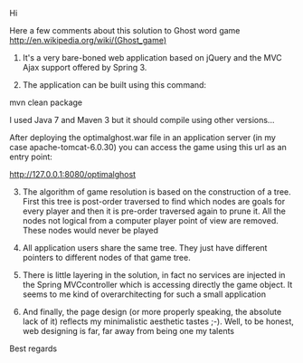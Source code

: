 Hi 

Here a few comments about this solution to Ghost word game http://en.wikipedia.org/wiki/(Ghost_game)

1) It's a very bare-boned web application based on jQuery and the MVC Ajax support offered by Spring 3. 

2) The application can be built using this command:

mvn clean package

I used Java 7 and Maven 3 but it should compile using other versions...

After deploying the optimalghost.war file in an application server (in my case apache-tomcat-6.0.30) you can access the game using this url as an entry point: 

http://127.0.0.1:8080/optimalghost 

3) The algorithm of game resolution is based on the construction of a tree. First this tree is post-order traversed to find which nodes are goals for every player and then it is pre-order traversed again to prune it. All the nodes not logical from a computer player point of view are removed. These nodes would never be played

4) All application users share the same tree. They just have different pointers to different nodes of that game tree. 

5) There is little layering in the solution, in fact no services are injected in the Spring MVCcontroller which is accessing directly the game object. It seems to me kind of overarchitecting for such a small application 

6) And finally, the page design (or more properly speaking, the absolute lack of it) reflects my minimalistic aesthetic tastes ;-). Well, to be honest, web designing is far, far away from being one my talents

Best regards 
